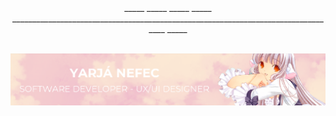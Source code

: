 <div align="center">
  _____     _____     _____     _____     __________________________________________________________________________________     _____
</div>

<br>

![Banner](images/banner-yarja.png)
